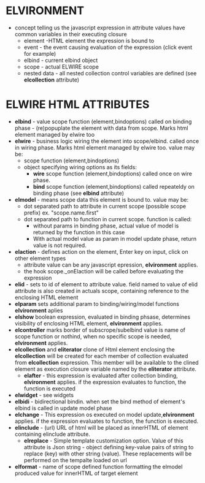 ELVIRONMENT
===========
* concept telling us the javascript expression in attribute values have common variables in their executing closure
    * element -HTML element the expression is bound to
    * event - the event causing evaluation of the expression (click event for example)
    * elbind - current elbind object
    * scope   - actual ELWIRE scope
    * nested data - all nested collection control variables are defined (see __elcollection__ attribute)



ELWIRE HTML ATTRIBUTES
======================

* __elbind__ -  value scope function (element,bindoptions) called on binding phase - (re)popuplate the element with data from scope. Marks html element managed by elwire too
* __elwire__ -  business logic wiring the element into scope/elbind. called once in wiring phase. Marks html element managed by elwire too. value may be:
    * scope function (element,bindoptions)
    * object specifying wiring options as its fields:
        * __wire__ scope function (element,bindoptions) called once on wire phase. 
        * __bind__ scope function (element,bindoptions) called repeateldy on binding phase (see __elbind__ attribute)
* __elmodel__ - means scope data this element is bound to. value may be:
    * dot separated path to attribute in current scope (possible scope prefix) ex. "scope.name.first"
    * dot separated path to function in current scope. function is called:
        * without params in binding phase, actual value of model is returned by the function in this case
        * With actual model value as param in model update phase, return value is not required.
* __elaction__ - defines action on the element, Enter key on input, click on other element types
    * attribute value can be any javascript epression, __elvironment__ applies.
    * the hook scope._onElaction will be called before evaluating the expression
* __elid__ - sets to id of element to attribute value. field named to value of elid attribute is also created in actuals scope, containing reference to the enclosing HTML element
* __elparam__ sets additional param to binding/wiring/model functions __elvironment__ aplies
* __elshow__ boolean expression, evaluated in binding phsase, determines visibility of enclosing HTML element, __elvironment__ applies.
* __elcontroller__ marks border of subscrope/subelbind value is name of scope function or nothind, when no specific scope is needed, __elvironment__ applies.
* __elcollection__ and __eliterator__ clone of Html element enclosing the __elcollection__ will be created for each member of collection evaluated from __elcollection__ expression. This member will be available to the clined element as execution closure variable named by the __eliterator__ attribute. 
    * __elafter__ - this expression is evaluated after collection binding, __elvironment__ applies. if the expression evaluates to function, the function is executed
* __elwidget__ - see widgets
* __elbidi__ - bidirectional bindin. when set the bind method of element's  elbind is called in update model phase
* __elchange__ - This expression os executed on model update,__elvironment__ applies. if the expression evaluates to function, the function is executed.
* __elinclude__ - (url) URL of html will be placed as innerHTML of element containing elinclude attribute.
    * __elreplace__ - Simple template customization option. Value of this attribute is Json string - object defining key-value pairs of string to replace (key) with other string (value). These replacements will be performed on the tempalte loaded on url 
* __elformat__ - name of scope defined function formatting the elmodel produced value for innerHTML of target element